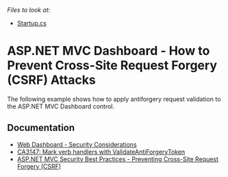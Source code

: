 <!-- default file list -->
*Files to look at*:

* [Startup.cs](./CS/AspNetCoreDashboardPreventCrossSiteRequestForgery/Startup.cs)
<!-- default file list end -->
# ASP.NET MVC Dashboard - How to Prevent Cross-Site Request Forgery (CSRF) Attacks

The following example shows how to apply antiforgery request validation to the ASP.NET MVC Dashboard control.


## Documentation

- [Web Dashboard - Security Considerations](https://docs.devexpress.com/Dashboard/118651/web-dashboard/general-information/security-considerations)
- [CA3147: Mark verb handlers with ValidateAntiForgeryToken](https://docs.microsoft.com/en-us/dotnet/fundamentals/code-analysis/quality-rules/ca3147)
- [ASP.NET MVC Security Best Practices - Preventing Cross-Site Request Forgery (CSRF)](https://github.com/DevExpress/aspnet-security-bestpractices/tree/master/SecurityBestPractices.Mvc#4-preventing-cross-site-request-forgery-csrf)